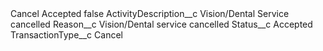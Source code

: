 <?xml version="1.0" encoding="UTF-8"?>
<CustomMetadata xmlns="http://soap.sforce.com/2006/04/metadata" xmlns:xsi="http://www.w3.org/2001/XMLSchema-instance" xmlns:xsd="http://www.w3.org/2001/XMLSchema">
    <label>Cancel Accepted</label>
    <protected>false</protected>
    <values>
        <field>ActivityDescription__c</field>
        <value xsi:type="xsd:string">Vision/Dental Service cancelled</value>
    </values>
    <values>
        <field>Reason__c</field>
        <value xsi:type="xsd:string">Vision/Dental service cancelled</value>
    </values>
    <values>
        <field>Status__c</field>
        <value xsi:type="xsd:string">Accepted</value>
    </values>
    <values>
        <field>TransactionType__c</field>
        <value xsi:type="xsd:string">Cancel</value>
    </values>
</CustomMetadata>
